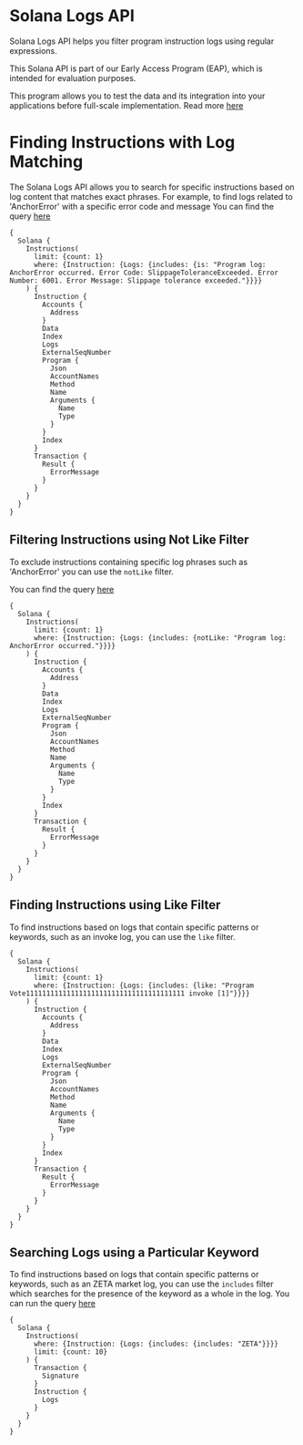 # Solana Logs API

Solana Logs API helps you filter program instruction logs using regular expressions.

This Solana API is part of our Early Access Program (EAP), which is intended for evaluation purposes.

This program allows you to test the data and its integration into your applications before full-scale implementation. Read more [here](https://docs.bitquery.io/docs/graphql/dataset/EAP/)

# Finding Instructions with Log Matching

The Solana Logs API allows you to search for specific instructions based on log content that matches exact phrases. For example, to find logs related to 'AnchorError' with a specific error code and message
You can find the query [here](https://ide.bitquery.io/SlippageToleranceExceeded#)

```
{
  Solana {
    Instructions(
      limit: {count: 1}
      where: {Instruction: {Logs: {includes: {is: "Program log: AnchorError occurred. Error Code: SlippageToleranceExceeded. Error Number: 6001. Error Message: Slippage tolerance exceeded."}}}}
    ) {
      Instruction {
        Accounts {
          Address
        }
        Data
        Index
        Logs
        ExternalSeqNumber
        Program {
          Json
          AccountNames
          Method
          Name
          Arguments {
            Name
            Type
          }
        }
        Index
      }
      Transaction {
        Result {
          ErrorMessage
        }
      }
    }
  }
}

```

## Filtering Instructions using Not Like Filter

To exclude instructions containing specific log phrases such as 'AnchorError' you can use the `notLike` filter.

You can find the query [here](https://ide.bitquery.io/Not-Anchor-Error-Solana-Logs)

```
{
  Solana {
    Instructions(
      limit: {count: 1}
      where: {Instruction: {Logs: {includes: {notLike: "Program log: AnchorError occurred."}}}}
    ) {
      Instruction {
        Accounts {
          Address
        }
        Data
        Index
        Logs
        ExternalSeqNumber
        Program {
          Json
          AccountNames
          Method
          Name
          Arguments {
            Name
            Type
          }
        }
        Index
      }
      Transaction {
        Result {
          ErrorMessage
        }
      }
    }
  }
}

```

## Finding Instructions using Like Filter

To find instructions based on logs that contain specific patterns or keywords, such as an invoke log, you can use the `like` filter.

```
{
  Solana {
    Instructions(
      limit: {count: 1}
      where: {Instruction: {Logs: {includes: {like: "Program Vote111111111111111111111111111111111111111 invoke [1]"}}}}
    ) {
      Instruction {
        Accounts {
          Address
        }
        Data
        Index
        Logs
        ExternalSeqNumber
        Program {
          Json
          AccountNames
          Method
          Name
          Arguments {
            Name
            Type
          }
        }
        Index
      }
      Transaction {
        Result {
          ErrorMessage
        }
      }
    }
  }
}

```
## Searching Logs using a Particular Keyword

To find instructions based on logs that contain specific patterns or keywords, such as an ZETA market log, you can use the `includes` filter which searches for the presence of the keyword as a whole in the log. 
You can run the query [here](https://ide.bitquery.io/Solana-Zeta-Market-logs)

```
{
  Solana {
    Instructions(
      where: {Instruction: {Logs: {includes: {includes: "ZETA"}}}}
      limit: {count: 10}
    ) {
      Transaction {
        Signature
      }
      Instruction {
        Logs
      }
    }
  }
}
```